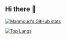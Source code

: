 ## Hi there 👋

[![Mahmoud's GitHub stats](https://github-readme-stats.vercel.app/api?username=hefnymah&show_icons=true)](https://github.com/hefnymah/github-readme-stats)


[![Top Langs](https://github-readme-stats.vercel.app/api/top-langs/?username=hefnymah&layout=donut-vertical)](https://github.com/hefnymah/github-readme-stats)


